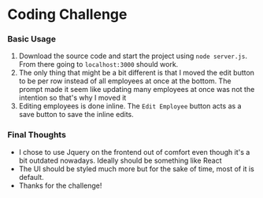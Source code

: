 # Coding Challenge

### Basic Usage
1. Download the source code and start the project using `node server.js`. From there going to `localhost:3000` should work.
2. The only thing that might be a bit different is that I moved the edit button to be per row instead of all
employees at once at the bottom. The prompt made it seem like updating many employees at once was not the intention so that's
why I moved it
3. Editing employees is done inline. The `Edit Employee` button acts as a save button to save the inline edits.
### Final Thoughts
- I chose to use Jquery on the frontend out of comfort even though it's a bit outdated nowadays. Ideally should be something like React 
- The UI should be styled much more but for the sake of time, most of it is default.
- Thanks for the challenge!